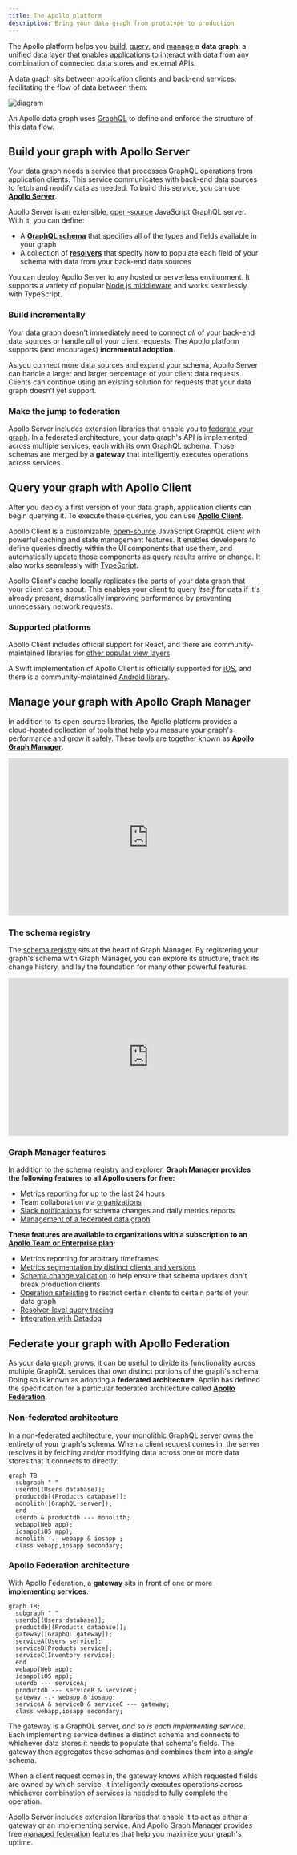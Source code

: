 ```yaml
---
title: The Apollo platform
description: Bring your data graph from prototype to production
---
```


The Apollo platform helps you [build](#build-your-graph-with-apollo-server), [query](#query-your-graph-with-apollo-client), and [manage](#manage-your-graph-with-apollo-graph-manager) a **data graph**: a unified data layer that enables applications to interact with data from any combination of connected data stores and external APIs.

A data graph sits between application clients and back-end services, facilitating the flow of data between them:

![diagram](../images/index-diagram.svg)

An Apollo data graph uses [GraphQL](./benefits/) to define and enforce the structure of this data flow.


## Build your graph with Apollo Server

Your data graph needs a service that processes GraphQL operations from application clients. This service communicates with back-end data sources to fetch and modify data as needed. To build this service, you can use [**Apollo Server**](https://www.apollographql.com/docs/apollo-server/).

Apollo Server is an extensible, [open-source](https://github.com/apollographql/apollo-server) JavaScript GraphQL server. With it, you can define:

* A [**GraphQL schema**](https://www.apollographql.com/docs/apollo-server/schema/schema/) that specifies all of the types and fields available in your graph
* A collection of [**resolvers**](https://www.apollographql.com/docs/apollo-server/data/resolvers/) that specify how to populate each field of your schema with data from your back-end data sources

You can deploy Apollo Server to any hosted or serverless environment. It supports a variety of popular [Node.js middleware](https://www.apollographql.com/docs/apollo-server/integrations/middleware/) and works seamlessly with TypeScript.

### Build incrementally

Your data graph doesn't immediately need to connect _all_ of your back-end data sources or handle _all_ of your client requests. The Apollo platform supports (and encourages) **incremental adoption**.

As you connect more data sources and expand your schema, Apollo Server can handle a larger and larger percentage of your client data requests. Clients can continue using an existing solution for requests that your data graph doesn't yet support.

### Make the jump to federation

Apollo Server includes extension libraries that enable you to [federate your graph](#federate-your-graph-with-apollo-federation). In a federated architecture, your data graph's API is implemented across multiple services, each with its own GraphQL schema. Those schemas are merged by a **gateway** that intelligently executes operations across services.

## Query your graph with Apollo Client

After you deploy a first version of your data graph, application clients can begin querying it. To execute these queries, you can use [**Apollo Client**](https://www.apollographql.com/docs/react/).

Apollo Client is a customizable, [open-source](https://github.com/apollographql/apollo-client) JavaScript GraphQL client with powerful caching and state management features. It enables developers to define queries directly within the UI components that use them, and automatically update those components as query results arrive or change. It also works seamlessly with [TypeScript](https://www.apollographql.com/docs/react/development-testing/static-typing/).

Apollo Client's cache locally replicates the parts of your data graph that your client cares about. This enables your client to query _itself_ for data if it's already present, dramatically improving performance by preventing unnecessary network requests.

### Supported platforms

Apollo Client includes official support for React, and there are community-maintained libraries for [other popular view layers](https://www.apollographql.com/docs/react/integrations/integrations/).

A Swift implementation of Apollo Client is officially supported for [iOS](https://www.apollographql.com/docs/ios/), and there is a community-maintained [Android library](https://www.apollographql.com/docs/android/).

## Manage your graph with Apollo Graph Manager

In addition to its open-source libraries, the Apollo platform provides a cloud-hosted collection of tools that help you measure your graph's performance and grow it safely. These tools are together known as [**Apollo Graph Manager**](https://www.apollographql.com/docs/graph-manager/).

<iframe width="560" height="315" src="https://www.youtube.com/embed/yZ3_Yvlmy78" frameborder="0" allow="accelerometer; autoplay; encrypted-media; gyroscope; picture-in-picture" allowfullscreen></iframe>

### The schema registry

The [schema registry](https://www.apollographql.com/docs/graph-manager/schema-registry/) sits at the heart of Graph Manager. By registering your graph's schema with Graph Manager, you can explore its structure, track its change history, and lay the foundation for many other powerful features.

<iframe width="560" height="315" src="https://www.youtube.com/embed/duwM95RsiBs" frameborder="0" allow="accelerometer; autoplay; encrypted-media; gyroscope; picture-in-picture" allowfullscreen></iframe>

### Graph Manager features

In addition to the schema registry and explorer, **Graph Manager provides the following features to all Apollo users for free:**

* [Metrics reporting](https://www.apollographql.com/docs/graph-manager/setup-analytics/) for up to the last 24 hours
* Team collaboration via [organizations](https://www.apollographql.com/docs/graph-manager/accounts-organizations/)
* [Slack notifications](https://www.apollographql.com/docs/graph-manager/slack-integration/) for schema changes and daily metrics reports
* [Management of a federated data graph](https://www.apollographql.com/docs/graph-manager/managed-federation/overview/)

**These features are available to organizations with a subscription to an [Apollo Team or Enterprise plan](https://www.apollographql.com/pricing/):**

* Metrics reporting for arbitrary timeframes
* [Metrics segmentation by distinct clients and versions](https://www.apollographql.com/docs/graph-manager/client-awareness/)
* [Schema change validation](https://www.apollographql.com/docs/graph-manager/schema-validation/) to help ensure that schema updates don't break production clients
* [Operation safelisting](https://www.apollographql.com/docs/graph-manager/operation-registry/) to restrict certain clients to certain parts of your data graph
* [Resolver-level query tracing](https://www.apollographql.com/docs/graph-manager/performance/)
* [Integration with Datadog](https://www.apollographql.com/docs/graph-manager/datadog-integration/)

## Federate your graph with Apollo Federation

As your data graph grows, it can be useful to divide its functionality across multiple GraphQL services that own distinct portions of the graph's schema. Doing so is known as adopting a **federated architecture**. Apollo has defined the specification for a particular federated architecture called [**Apollo Federation**](https://www.apollographql.com/docs/apollo-server/federation/introduction/).

### Non-federated architecture

In a non-federated architecture, your monolithic GraphQL server owns the entirety of your graph's schema. When a client request comes in, the server resolves it by fetching and/or modifying data across one or more data stores that it connects to directly:

```mermaid
graph TB
  subgraph " "
  userdb[(Users database)];
  productdb[(Products database)];
  monolith([GraphQL server]);
  end
  userdb & productdb --- monolith;
  webapp(Web app);
  iosapp(iOS app);
  monolith -.- webapp & iosapp ;
  class webapp,iosapp secondary;
```

### Apollo Federation architecture

With Apollo Federation, a **gateway** sits in front of one or more **implementing services**:

```mermaid
graph TB;
  subgraph " "
  userdb[(Users database)];
  productdb[(Products database)];
  gateway([GraphQL gateway]);
  serviceA[Users service];
  serviceB[Products service];
  serviceC[Inventory service];
  end
  webapp(Web app);
  iosapp(iOS app);
  userdb --- serviceA;
  productdb --- serviceB & serviceC;
  gateway -.- webapp & iosapp;
  serviceA & serviceB & serviceC --- gateway;
  class webapp,iosapp secondary;
```

The gateway is a GraphQL server, _and so is each implementing service_. Each implementing service defines a distinct schema and connects to whichever data stores it needs to populate that schema's fields. The gateway then aggregates these schemas and combines them into a _single_ schema.

When a client request comes in, the gateway knows which requested fields are owned by which service. It intelligently executes operations across whichever combination of services is needed to fully complete the operation.

Apollo Server includes extension libraries that enable it to act as either a gateway or an implementing service. And Apollo Graph Manager provides free [managed federation](https://www.apollographql.com/docs/graph-manager/managed-federation/overview/) features that help you maximize your graph's uptime.
